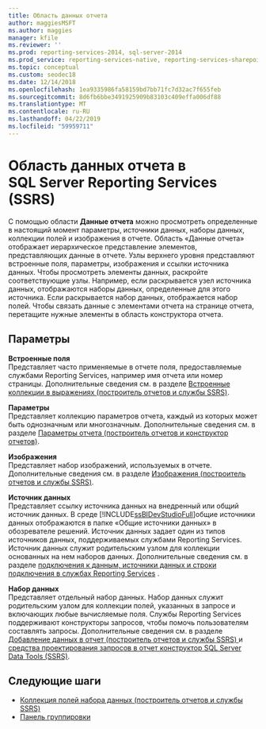 ```yaml
---
title: Область данных отчета
author: maggiesMSFT
ms.author: maggies
manager: kfile
ms.reviewer: ''
ms.prod: reporting-services-2014, sql-server-2014
ms.prod_service: reporting-services-native, reporting-services-sharepoint
ms.topic: conceptual
ms.custom: seodec18
ms.date: 12/14/2018
ms.openlocfilehash: 1ea9335986fa58159bd7bb71fc7d32ac7f655feb
ms.sourcegitcommit: 8d6fb6bbe3491925909b83103c409effa006df88
ms.translationtype: MT
ms.contentlocale: ru-RU
ms.lasthandoff: 04/22/2019
ms.locfileid: "59959711"
---
```

# <a name="report-data-pane-in-sql-server-reporting-services-ssrs"></a>Область данных отчета в SQL Server Reporting Services (SSRS)

  С помощью области **Данные отчета** можно просмотреть определенные в настоящий момент параметры, источники данных, наборы данных, коллекции полей и изображения в отчете. Область «Данные отчета» отображает иерархическое представление элементов, представляющих данные в отчете. Узлы верхнего уровня представляют встроенные поля, параметры, изображения и ссылки источника данных. Чтобы просмотреть элементы данных, раскройте соответствующие узлы. Например, если раскрывается узел источника данных, отображаются наборы данных, определенные для этого источника. Если раскрывается набор данных, отображается набор полей. Чтобы связать данные с элементами отчета на странице отчета, перетащите нужные элементы в область конструктора отчета.  
  
## <a name="options"></a>Параметры

 **Встроенные поля**  
 Представляет часто применяемые в отчете поля, предоставляемые службами Reporting Services, например имя отчета или номер страницы. Дополнительные сведения см. в разделе [Встроенные коллекции в выражениях (построитель отчетов и службы SSRS)](../report-design/built-in-collections-in-expressions-report-builder.md).  
  
 **Параметры**  
 Представляет коллекцию параметров отчета, каждый из которых может быть однозначным или многозначным. Дополнительные сведения см. в разделе [Параметры отчета (построитель отчетов и конструктор отчетов)](../report-design/report-parameters-report-builder-and-report-designer.md).  
  
 **Изображения**  
 Представляет набор изображений, используемых в отчете. Дополнительные сведения см. в разделе [Изображения (построитель отчетов и службы SSRS)](../report-design/images-report-builder-and-ssrs.md).  
  
 **Источник данных**  
 Представляет ссылку источника данных на внедренный или общий источник данных. В среде [!INCLUDE[ssBIDevStudioFull](../../includes/ssbidevstudiofull-md.md)]общие источники данных отображаются в папке «Общие источники данных» в обозревателе решений. Источник данных задает один из типов источников данных, поддерживаемых службами Reporting Services. Источник данных служит родительским узлом для коллекции основанных на нем наборов данных. Дополнительные сведения см. в разделе [подключения к данным, источники данных и строки подключения в службах Reporting Services](../data-connections-data-sources-and-connection-strings-in-reporting-services.md) .  
  
 **Набор данных**  
 Представляет отдельный набор данных. Набор данных служит родительским узлом для коллекции полей, указанных в запросе и включающих любые вычисляемые поля. Службы Reporting Services поддерживают конструкторы запросов, чтобы помочь пользователям составлять запросы. Дополнительные сведения см. в разделе [Добавление данных в отчет &#40;построитель отчетов и службы SSRS&#41; ](report-datasets-ssrs.md) и [средства проектирования запросов в отчет конструктор SQL Server Data Tools &#40;SSRS&#41;](query-design-tools-ssrs.md).  
  
## <a name="next-steps"></a>Следующие шаги

 - [Коллекция полей набора данных (построитель отчетов и службы SSRS)](dataset-fields-collection-report-builder-and-ssrs.md)
 - [Панель группировки](../tools/grouping-pane.md)